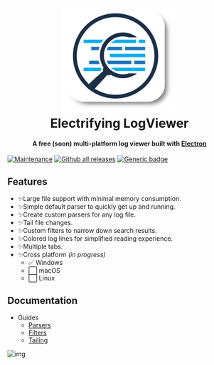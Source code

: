 <h1 align="center">
    <img src="./docs/assets/app-icon-with-background-shadow_512x512.png" alt="Electrifying LogViewer" width="256">
    <br>
    Electrifying LogViewer
</h1>

<h4 align="center">
    A free (soon) multi-platform log viewer built with <a href="http://electron.atom.io"> Electron</a>
</h4>

[![Maintenance](https://img.shields.io/badge/Maintained%3F-yes-green.svg)](https://GitHub.com/Naereen/StrapDown.js/graphs/commit-activity)
[![Github all releases](https://img.shields.io/github/downloads/st-knot-software/electric-releases/total.svg)](https://GitHub.com/st-knot-software/electric-releases/releases/)
[![Generic badge](https://img.shields.io/badge/Free-yes-<COLOR>.svg)](https://shields.io/)

## Features

* ✨Large file support with minimal memory consumption.
* ✨Simple default parser to quickly get up and running.
* ✨Create custom parsers for any log file.
* ✨Tail file changes.
* ✨Custom filters to narrow down search results.
* ✨Colored log lines for simplified reading experience.
* ✨Multiple tabs.
* ✨Cross platform *(in progress)*
  - ✅ Windows
  - ⬜️ macOS
  - ⬜️ Linux

## Documentation

- Guides
  - [Parsers](docs/Parsers.md)
  - [Filters](docs/Filters.md)
  - [Tailing](docs/Tailing.md)

![img](docs/assets/scroll-list.gif)
